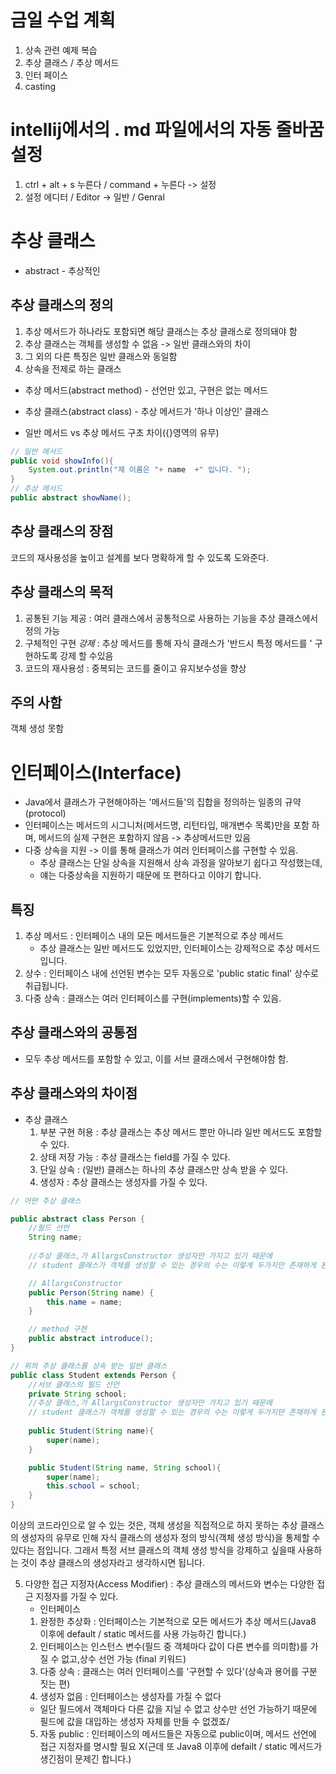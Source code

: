 # 금일 수업 계획
1. 상속 관련 예제 복습
2. 추상 클래스 / 추상 메서드
3. 인터 페이스
4. casting


# intellij에서의 . md 파일에서의 자동 줄바꿈 설정
1. ctrl + alt + s 누른다 / command + 누른다 -> 설정
2. 설정 에디터 / Editor -> 일반 / Genral

# 추상 클래스
- abstract - 추상적인
## 추상 클래스의 정의
1. 추상 메서드가 하나라도 포함되면 해당 클래스는 추상 클래스로 정의돼야 함
2. 추상 클래스는 객체를 생성할 수 없음 -> 일반 클래스와의 차이
3. 그 외의 다른 특징은 일반 클래스와 동일함
4. 상속을 전제로 하는 클래스

- 추상 메서드(abstract method) - 선언만 있고, 구현은 없는 메서드
- 추상 클래스(abstract class) - 추상 메서드가 '하나 이상인' 클래스

- 일반 메서드 vs 추상 메서드 구초 차이({}영역의 유무)
```java
// 일반 메서드
public void showInfo(){
    System.out.println("제 이름은 "+ name  +" 입니다. ");
}
// 추상 메서드
public abstract showName();


```


## 추상 클래스의 장점
코드의 재사용성을 높이고 설계를 보다 명확하게 할 수 있도록 도와준다.

## 추상 클래스의 목적
1. 공통된 기능 제공 : 여러 클래스에서 공통적으로 사용하는 기능을 추상 클래스에서 정의 가능
2. 구체적인 구현 _강제_ : 추상 메서드를 통해 자식 클래스가 '반드시 특정 메서드를 ' 구현하도록 강제 할 수있음
3. 코드의 재사용성 : 중복되는 코드를 줄이고 유지보수성을 향상

## 주의 사함
객체 생성 못함

# 인터페이스(Interface)
- Java에서 클래스가 구현해야하는 '메서드들'의 집합을 정의하는 일종의 규약
  (protocol)
- 인터페이스는 메서드의 시그니처(메서드명, 리턴타입, 매개변수 목록)만을 포함
하며, 메서드의 실제 구현은 포함하지 않음 -> 추상메서드만 있음
- 다중 상속을 지원 -> 이를 통해 클래스가 여러 인터페이스를 구현할 수 있음.
  - 추상 클래스는 단일 상속을 지원해서 상속 과정을 알아보기 쉽다고 작성했는데,
  - 얘는 다중상속을 지원하기 때문에 또 편하다고 이야기 합니다.

## 특징
1. 추상 메서드 : 인터페이스 내의 모든 메서드들은 기본적으로 추상 메서드
    - 추상 클래스는 일반 메서드도 있었지만, 인터페이스는 강제적으로 추상 메서드
    입니다.
2. 상수 : 인터페이스 내에 선언된 변수는 모두 자동으로 'public static final' 
    상수로 취급됩니다.
3. 다중 상속 : 클래스는 여러 인터페이스를 구현(implements)할 수 있음.

## 추상 클래스와의 공통점
- 모두 추상 메서드를 포함할 수 있고, 이를 서브 클래스에서 구현해야함 함.
## 추상 클래스와의 차이점
- 추상 클래스
  1. 부분 구현 허용 : 추상 클래스는 추상 메서드 뿐만 아니라 일반 메서드도 포함할 수 있다.
  2. 상태 저장 가능 : 추상 클래스는 field를 가질 수 있다.
  3. 단일 상속 : (일반) 클래스는 하나의 추상 클래스만 상속 받을 수 있다.
  4. 생성자 : 추상 클래스는 생성자를 가질 수 있다.

```java
// 어떤 추상 클래스

public abstract class Person {
    //필드 선언
    String name;
   
    //추상 클래스,가 AllargsConstructor 생성자만 가지고 있기 때문에
    // student 클래스가 객체를 생성할 수 있는 경우의 수는 이렇게 두가지만 존재하게 된다.

    // AllargsConstructor
    public Person(String name) {
        this.name = name;
    }

    // method 구현
    public abstract introduce();
}

// 위의 추상 클래스를 상속 받는 일반 클래스
public class Student extends Person {
    //서브 클래스의 필드 선언
    private String school;
    //추상 클래스,가 AllargsConstructor 생성자만 가지고 있기 때문에
    // student 클래스가 객체를 생성할 수 있는 경우의 수는 이렇게 두가지만 존재하게 된다.
    
    public Student(String name){
        super(name);
    }

    public Student(String name, String school){
        super(name);
        this.school = school;
    }
}

```

이상의 코드라인으로 알 수 있는 것은, 객체 생성을 직접적으로 하지 못하는 추상 클래스의 생성자의 유무로 인해 자식 클래스의 생성자 정의 방식(객체 생성 방식)을 통제할 수 있다는 점입니다.
그래서 특정 서브 클래스의 객체 생성 방식을 강제하고 싶을때 사용하는 것이 추상 클래스의 생성자라고 생각하시면 됩니다.

5. 다양한 접근 지정자(Access Modifier) : 추상 클래스의 메서드와 변수는 다양한 접근 지정자를 가질 수 있다.
   - 인터페이스
    1. 완정한 추상화 : 인터페이스는 기본적으로 모든 메서드가 추상 메서드(Java8 이후에 default / static 메서드를 사용 가능하긴 합니다.)
   2. 인터페이스는 인스턴스 변수(필드 중 객체마다 값이 다른 변수를 의미함)를 가질 수 없고,상수 선언 가능 (final 키워드)
   3. 다중 상속 : 클래스는 여러 인터페이스를 '구현할 수 있다'(상속과 용어를 구분 짓는 편)
   4. 생성자 없음 : 인터페이스는 생성자를 가질 수 없다
    - 일단 필드에서 객체마다 다른 값을 지닐 수 없고 상수만 선언 가능하기 때문에 필드에 값을 대입하는 생성자 자체를 만들 수 없겠죠/
   5. 자동 public : 인터페이스의 메서드들은 자동으로 public이며, 메서드 선언에 접근 지정자를 명시할 필요 X(근데 또 Java8 이후에 defailt / static 메서드가 생긴점이 문제긴 합니다.)